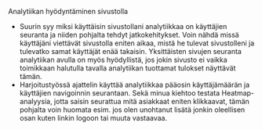 Analytiikan hyödyntäminen sivustolla
-	Suurin syy miksi käyttäisin sivustollani analytiikkaa on käyttäjien seuranta ja niiden pohjalta tehdyt jatkokehitykset. Voin nähdä missä käyttäjäni viettävät sivustolla eniten aikaa, mistä he tulevat sivustolleni ja tulevatko samat käyttäjät enää takaisin. Yksittäisten sivujen seuranta analytiikan avulla on myös hyödyllistä, jos jokin sivusto ei vaikka toimikkaan halutulla tavalla analytiikan tuottamat tulokset näyttävät tämän.
-	Harjoitustyössä ajattelin käyttää analytiikkaa pääosin käyttäjämäärän ja käyttäjien navigoinnin seurantaan. Sekä minua kiehtoo testata Heatmap-analyysia, jotta saisin seurattua mitä asiakkaat eniten klikkaavat, tämän pohjalta voin huomata esim. jos olen unohtanut lisätä jonkin oleellisen osan kuten linkin logoon tai muuta vastaavaa.
